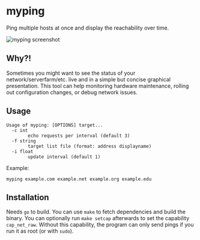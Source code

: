 # myping

Ping multiple hosts at once and display the reachability over time.

![myping screenshot](https://github.com/9er/myping/blob/master/doc/example-screenshot.png)


## Why?!

Sometimes you might want to see the status of your network/serverfarm/etc. live and in a simple but concise graphical presentation. This tool can help monitoring hardware maintenance, rolling out configuration changes, or debug network issues.


## Usage

```
Usage of myping: [OPTIONS] target...
  -c int
    	echo requests per interval (default 3)
  -f string
    	target list file (format: address displayname)
  -i float
    	update interval (default 1)
```

Example:

```
myping example.com example.net example.org example.edu
```


## Installation

Needs `go` to build. You can use `make` to fetch dependencies and build the binary. You can optionally run `make setcap` afterwards to set the capability `cap_net_raw`. Without this capability, the program can only send pings if you run it as root (or with `sudo`).
